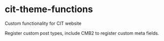 # cit-theme-functions
Custom functionality for CIT website

Register custom post types, include CMB2 to register custom meta fields.
